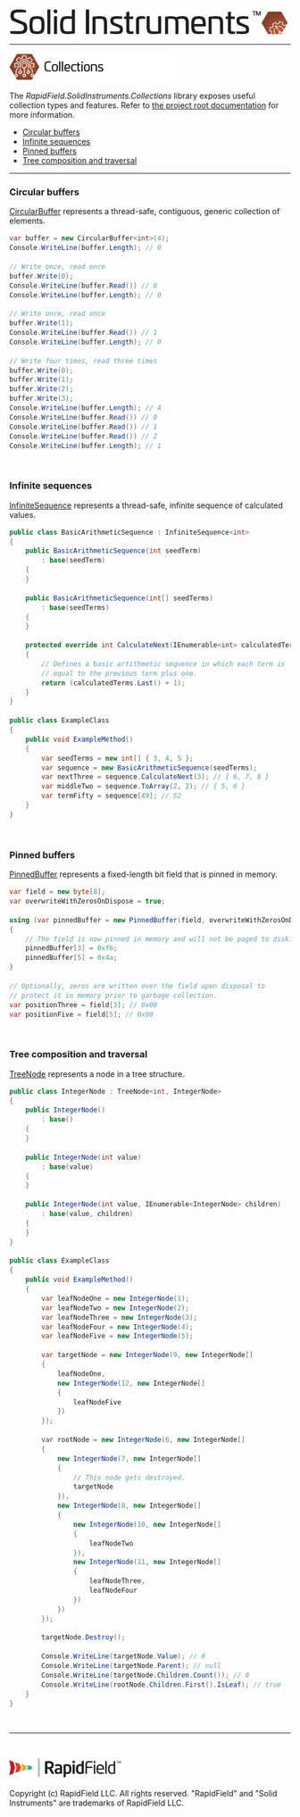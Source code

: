 <!--
Copyright (c) RapidField LLC. Licensed under the MIT License. See LICENSE.txt in the project root for license information.
-->

![Solid Instruments logo](../../SolidInstruments.Logo.Color.Transparent.500w.png)
- - -

![Collections label](Label.Collections.300w.png)

The *RapidField.SolidInstruments.Collections* library exposes useful collection types and features. Refer to [the project root documentation](../../README.md) for more information.

- [Circular buffers](#circular-buffers)
- [Infinite sequences](#infinite-sequences)
- [Pinned buffers](#pinned-buffers)
- [Tree composition and traversal](#tree-composition-and-traversal)

- - -

### Circular buffers

[CircularBuffer](CircularBuffer.cs) represents a thread-safe, contiguous, generic collection of elements.

```csharp
var buffer = new CircularBuffer<int>(4);
Console.WriteLine(buffer.Length); // 0

// Write once, read once
buffer.Write(0);
Console.WriteLine(buffer.Read()) // 0
Console.WriteLine(buffer.Length); // 0

// Write once, read once
buffer.Write(1);
Console.WriteLine(buffer.Read()) // 1
Console.WriteLine(buffer.Length); // 0

// Write four times, read three times
buffer.Write(0);
buffer.Write(1);
buffer.Write(2);
buffer.Write(3);
Console.WriteLine(buffer.Length); // 4
Console.WriteLine(buffer.Read()) // 0
Console.WriteLine(buffer.Read()) // 1
Console.WriteLine(buffer.Read()) // 2
Console.WriteLine(buffer.Length); // 1
```
<br/>

### Infinite sequences

[InfiniteSequence](InfiniteSequence.cs) represents a thread-safe, infinite sequence of calculated values.

```csharp
public class BasicArithmeticSequence : InfiniteSequence<int>
{
    public BasicArithmeticSequence(int seedTerm)
        : base(seedTerm)
    {
    }

    public BasicArithmeticSequence(int[] seedTerms)
        : base(seedTerms)
    {
    }

    protected override int CalculateNext(IEnumerable<int> calculatedTerms)
    {
        // Defines a basic artithmetic sequence in which each term is
        // equal to the previous term plus one.
        return (calculatedTerms.Last() + 1);
    }
}

public class ExampleClass
{
    public void ExampleMethod()
    {
        var seedTerms = new int[] { 3, 4, 5 };
        var sequence = new BasicArithmeticSequence(seedTerms);
        var nextThree = sequence.CalculateNext(3); // { 6, 7, 8 }
        var middleTwo = sequence.ToArray(2, 2); // { 5, 6 }
        var termFifty = sequence[49]; // 52
    }
}
```
<br/>

### Pinned buffers

[PinnedBuffer](PinnedBuffer.cs) represents a fixed-length bit field that is pinned in memory.

```csharp
var field = new byte[8];
var overwriteWithZerosOnDispose = true;

using (var pinnedBuffer = new PinnedBuffer(field, overwriteWithZerosOnDispose))
{
    // The field is now pinned in memory and will not be paged to disk.
    pinnedBuffer[3] = 0xf6;
    pinnedBuffer[5] = 0x4a;
}

// Optionally, zeros are written over the field upon disposal to
// protect it in memory prior to garbage collection.
var positionThree = field[3]; // 0x00
var positionFive = field[5]; // 0x00
```
<br/>

### Tree composition and traversal

[TreeNode](TreeNode.cs) represents a node in a tree structure.

```csharp
public class IntegerNode : TreeNode<int, IntegerNode>
{
    public IntegerNode()
        : base()
    {
    }

    public IntegerNode(int value)
        : base(value)
    {
    }

    public IntegerNode(int value, IEnumerable<IntegerNode> children)
        : base(value, children)
    {
    }
}

public class ExampleClass
{
    public void ExampleMethod()
    {
        var leafNodeOne = new IntegerNode(1);
        var leafNodeTwo = new IntegerNode(2);
        var leafNodeThree = new IntegerNode(3);
        var leafNodeFour = new IntegerNode(4);
        var leafNodeFive = new IntegerNode(5);

        var targetNode = new IntegerNode(9, new IntegerNode[]
        {
            leafNodeOne,
            new IntegerNode(12, new IntegerNode[]
            {
                leafNodeFive
            })
        });

        var rootNode = new IntegerNode(6, new IntegerNode[]
        {
            new IntegerNode(7, new IntegerNode[]
            {
                // This node gets destroyed.
                targetNode
            }),
            new IntegerNode(8, new IntegerNode[]
            {
                new IntegerNode(10, new IntegerNode[]
                {
                    leafNodeTwo
                }),
                new IntegerNode(11, new IntegerNode[]
                {
                    leafNodeThree,
                    leafNodeFour
                })
            })
        });

        targetNode.Destroy();

        Console.WriteLine(targetNode.Value); // 0
        Console.WriteLine(targetNode.Parent); // null
        Console.WriteLine(targetNode.Children.Count()); // 0
        Console.WriteLine(rootNode.Children.First().IsLeaf); // true
    }
}
```
<br/>

- - -
<br />

![RapidField logo](../../RapidField.Logo.Color.Black.Transparent.200w.png)
<br /><br />
Copyright (c) RapidField LLC. All rights reserved. "RapidField" and "Solid Instruments" are trademarks of RapidField LLC.